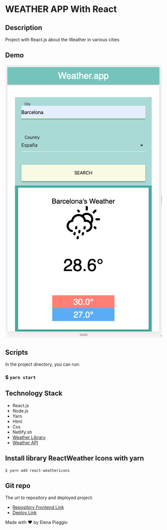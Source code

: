 
# WEATHER APP With React

## Description
Project with React.js about the Weather in various cities

## Demo
![Landing demo](./src/demo.png)

## Scripts
In the project directory, you can run:

### $ `yarn start`


## Technology Stack
- React.js
- Node.js
- Yarn
- Html
- Css
- Netlify.sh
- [Weather Library](https://erikflowers.github.io/weather-icons/)
- [Weather API](https://openweathermap.org/api)

## Install library ReactWeather Icons with yarn
```
$ yarn add react-weathericons
```

## Git repo
The url to repository and deployed project:

- [Repository Frontend Link](https://github.com/elenapiaggio/weather-app)
- [Deploy Link](https://react-app-the-weather.netlify.app/)

Made with :heart: by Elena Piaggio